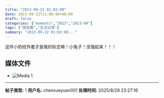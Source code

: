 ```yaml
---
title: "2013-09-22 01:02:00"
date: 2013-09-22T11:00:00+08:00
draft: false
categories: ["moments","2013","2013-09"]
tags: ["朋友圈","生活记录"]
summary: "2013-09-22 01:02:00..."
---
```


这件小豹纹外套才是我的标志嘛！小兔子！坚强起来！！！

## 媒体文件

- ![Media 1](/Moments/photos/2013-09-22/201309220102000.jpg)

---

**帖子类型:** 1
**用户名:** chenxueyuan001
**处理时间:** 2025/8/28 23:27:16